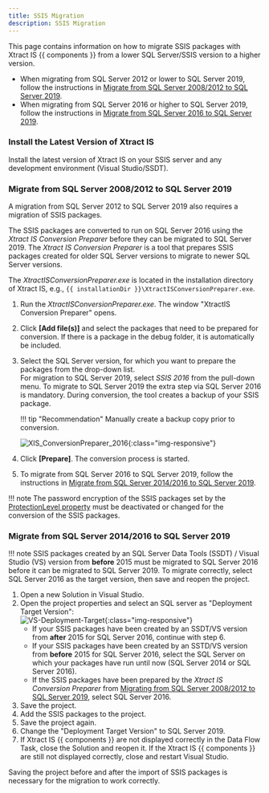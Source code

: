 ```yaml
---
title: SSIS Migration
description: SSIS Migration
---
```


This page contains information on how to migrate SSIS packages with Xtract IS {{ components }} from a lower SQL Server/SSIS version to a higher version. 

- When migrating from SQL Server 2012 or lower to SQL Server 2019, follow the instructions in [Migrate from SQL Server 2008/2012 to SQL Server 2019](#migrate-from-sql-server-20082012-to-sql-server-2019).
- When migrating from SQL Server 2016 or higher to SQL Server 2019, follow the instructions in [Migrate from SQL Server 2016 to SQL Server 2019](#migrate-from-sql-server-20142016-to-sql-server-2019).

### Install the Latest Version of Xtract IS

Install the latest version of Xtract IS on your SSIS server and any development environment (Visual Studio/SSDT).


### Migrate from SQL Server 2008/2012 to SQL Server 2019

A migration from SQL Server 2012 to SQL Server 2019 also requires a migration of SSIS packages.

The SSIS packages are converted to run on SQL Server 2016 using the *Xtract IS Conversion Preparer* before they can be migrated to SQL Server 2019.
The *Xtract IS Conversion Preparer* is a tool that prepares SSIS packages created for older SQL Server versions to migrate to newer SQL Server versions.

The *XtractISConversionPreparer.exe* is located in the installation directory of Xtract IS, e.g., `{{ installationDir }}\XtractISConversionPreparer.exe`. 

1. Run the *XtractISConversionPreparer.exe*. The window "XtractIS Conversion Preparer" opens.
2. Click **[Add file(s)]** and select the packages that need to be prepared for conversion.
If there is a package in the debug folder, it is automatically be included.
3. Select the SQL Server version, for which you want to prepare the packages from the drop-down list.<br>
For migration to SQL Server 2019, select *SSIS 2016* from the pull-down menu. 
To migrate to SQL Server 2019 the extra step via SQL Server 2016 is mandatory.
During conversion, the tool creates a backup of your SSIS package. <br>

	!!! tip "Recommendation"
		Manually create a backup copy prior to conversion.
		
	![XIS_ConversionPreparer_2016](../../assets/images/documentation/setup/xis/XIS_ConversionPreparer_2016.png){:class="img-responsive"}
4. Click **[Prepare]**. The conversion process is started. <br>
5. To migrate from SQL Server 2016 to SQL Server 2019, follow the instructions in [Migrate from SQL Server 2014/2016 to SQL Server 2019](#migrate-from-sql-server-20142016-to-sql-server-2019).

!!! note
	The password encryption of the SSIS packages set by the [ProtectionLevel property](https://docs.microsoft.com/en-us/sql/integration-services/security/access-control-for-sensitive-data-in-packages?view=sql-server-ver15#set_protection) must be deactivated or changed for the conversion of the SSIS packages.

### Migrate from SQL Server 2014/2016 to SQL Server 2019

!!! note
	SSIS packages created by an SQL Server Data Tools (SSDT) / Visual Studio (VS) version from **before** 2015 must be migrated to SQL Server 2016 before it can be migrated to SQL Server 2019.
	To migrate correctly, select SQL Server 2016 as the target version, then save and reopen the project.

1. Open a new Solution in Visual Studio.
2. Open the project properties and select an SQL server as "Deployment Target Version":<br>
![VS-Deployment-Target](../../assets/images/documentation/setup/xis/VS_Deployment_Target.png){:class="img-responsive"}
	- If your SSIS packages have been created by an SSDT/VS version from **after** 2015 for SQL Server 2016, continue with step 6.
	- If your SSIS packages have been created by an SSTD/VS version from **before** 2015 for SQL Server 2016, select the SQL Server on which your packages have run until now (SQL Server 2014 or SQL Server 2016).
	- If the SSIS packages have been prepared by the *Xtract IS Conversion Preparer* from [Migrating from SQL Server 2008/2012 to SQL Server 2019](#migrate-from-sql-server-20082012-to-sql-server-2019), select SQL Server 2016.<br>
3. Save the project.
4. Add the SSIS packages to the project.
5. Save the project again.
6. Change the "Deployment Target Version" to SQL Server 2019.
7. If Xtract IS {{ components }} are not displayed correctly in the Data Flow Task, close the Solution and reopen it.
If the Xtract IS {{ components }} are still not displayed correctly, close and restart Visual Studio.

Saving the project before and after the import of SSIS packages is necessary for the migration to work correctly.
